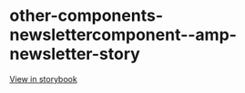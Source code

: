 # other-components-newslettercomponent--amp-newsletter-story

[View in storybook](https://raw.githack.com/Independent-Digital-News-and-Media-Ltd/standard-pwamp-sb/PR-723-sb/index.html?path=/story/other-components-newslettercomponent--amp-newsletter-story)